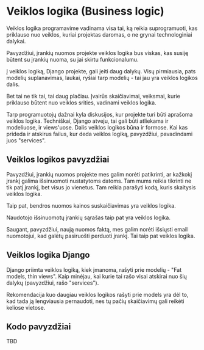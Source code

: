 # Veiklos logika (Business logic)

Veiklos logika programavime vadinama visa tai, ką reikia suprogramuoti, kas priklauso nuo veiklos, kuriai projektas daromas, o ne grynai technologiniai dalykai.

Pavyzdžiui, įrankių nuomos projekte veiklos logika bus viskas, kas susiję būtent su įrankių nuoma, su jai skirtu funkcionalumu. 

Į veiklos logiką, Django projekte, gali įeiti daug dalykų. Visų pirmiausia, pats modelių suplanavimas, laukai, ryšiai tarp modelių - tai jau yra veiklos logikos dalis. 

Bet tai ne tik tai, tai daug plačiau. Įvairūs skaičiavimai, veiksmai, kurie priklauso būtent nuo veiklos srities, vadinami veiklos logika. 

Tarp programuotojų dažnai kyla diskusijos, kur projekte turi būti aprašoma veiklos logika. Techniškai, Django atveju, tai gali būti atliekama ir modeliuose, ir views'uose. Dalis veiklos logikos būna ir formose. Kai kas prideda ir atskirus failus, kur deda veiklos logiką, pavyzdžiui, pavadindami juos "services".

## Veiklos logikos pavyzdžiai

Pavyzdžiui, įrankių nuomos projekte mes galim norėti patikrinti, ar kažkokį įrankį galima išsinuomoti nustatytoms datoms. Tam mums reikia tikrinti ne tik patį įrankį, bet visus jo vienetus. 
Tam reikia parašyti kodą, kuris skaitysis veiklos logika. 

Taip pat, bendros nuomos kainos suskaičiavimas yra veiklos logika. 

Naudotojo išsinuomotų įrankių sąrašas taip pat yra veiklos logika.

Saugant, pavyzdžiui, naują nuomos faktą, mes galim norėti išsiųsti email nuomotojui, kad galėtų pasiruošti perduoti įrankį. Tai taip pat veiklos logika. 

## Veiklos logika Django

Django priimta veiklos logiką, kiek įmanoma, rašyti prie modelių - "Fat models, thin views". Kaip minėjau, kai kurie tai rašo visai atskirai nuo šių dalykų (pavyzdžiui, rašo "services"). 

Rekomendacija kuo daugiau veiklos logikos rašyti prie models yra dėl to, kad tada ją lengviausia pernaudoti, nes tų pačių skaičiavimų gali reikėti keliose vietose. 

## Kodo pavyzdžiai

TBD
